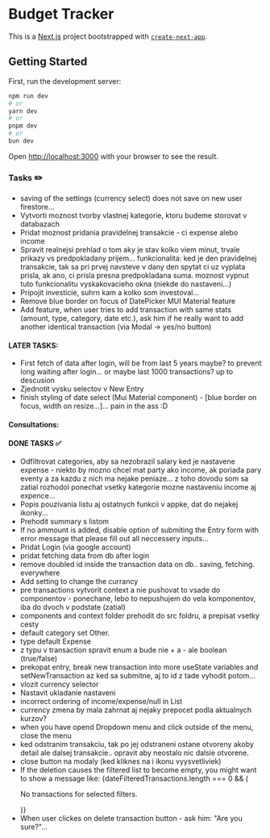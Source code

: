 # Budget Tracker


This is a [Next.js](https://nextjs.org) project bootstrapped with [`create-next-app`](https://nextjs.org/docs/app/api-reference/cli/create-next-app).

## Getting Started

First, run the development server:

```bash
npm run dev
# or
yarn dev
# or
pnpm dev
# or
bun dev
```

Open [http://localhost:3000](http://localhost:3000) with your browser to see the result.



### Tasks ✏️

- saving of the settings (currency select) does not save on new user firestore...
- Vytvorti moznost tvorby vlastnej kategorie, ktoru budeme storovat v databazach
- Pridat moznost pridania pravidelnej transakcie - ci expense alebo income
- Spravit realnejsi prehlad o tom aky je stav kolko viem minut, trvale prikazy vs predpokladany prijem... funkcionalita: ked je den pravidelnej transakcie, tak sa pri prvej navsteve v dany den spytat ci uz vyplata prisla, ak ano, ci prisla presna predpokladana suma. moznost vypnut tuto funkcionalitu vyskakovacieho okna (niekde do nastaveni...)
- Pripojit investicie, suhrn kam a kolko som investoval...
- Remove blue border on focus of DatePicker MUI Material feature
- Add feature, when user tries to add transaction with same stats (amount, type, category, date etc.), ask him if he really want to add another identical transaction (via Modal -> yes/no button)


#### LATER TASKS:

- First fetch of data after login, will be from last 5 years maybe? to prevent long waiting after login... or maybe last 1000 transactions? up to descusion
- Zjednotit vysku selectov v New Entry
- finish styling of date select (Mui Material component) - [blue border on focus, width on resize...]... pain in the ass :D


#### Consultations:



#### DONE TASKS ✅

- Odfiltrovat categories, aby sa nezobrazil salary ked je nastavene expense - niekto by mozno chcel mat party ako income, ak poriada pary eventy a za kazdu z nich ma nejake peniaze... z toho dovodu som sa zatial rozhodol ponechat vsetky kategorie mozne nastaveniu income aj expence...
- Popis pouzivania listu aj ostatnych funkcii v appke, dat do nejakej ikonky...
- Prehodit summary s listom
- If no ammount is added, disable option of submiting the Entry form with error message that please fill out all neccessery inputs...
- Pridat Login (via google account)
- pridat fetching data from db after login
- remove doubled id inside the transaction data on db.. saving, fetching. everywhere
- Add setting to change the currancy
- pre transactions vytvorit context a nie pushovat to vsade do componentov
        - ponechane, lebo to nepushujem do vela komponentov, iba do dvoch v podstate (zatial)
- components and context folder prehodit do src foldru, a prepisat vsetky cesty
- default category set Other.
- type default Expense
- z typu v transaction spravit enum a bude nie + a - ale boolean (true/false)
- prekopat entry, break new transaction into more useState variables and setNewTransaction az ked sa submitne, aj to id z tade vyhodit potom...
- vlozit currency selector
- Nastavit ukladanie nastaveni
- incorrect ordering of income/expense/null in List
- currency zmena by mala zahrnat aj nejaky prepocet podla aktualnych kurzov?
- when you have opend Dropdown menu and click outside of the menu, close the menu
- ked odstranim transakciu, tak po jej odstraneni ostane otvoreny akoby detail ale dalsej transakcie.. opravit aby neostalo nic dalsie otvorene.
- close button na modaly (ked kliknes na i ikonu vyysvetliviek)
- If the deletion causes the filtered list to become empty, you might want to show a message like:
        {dateFilteredTransactions.length === 0 && (
        <p className="text-gray-400">No transactions for selected filters.</p>
        )}
- When user clickes on delete transaction button - ask him: "Are you sure?"...